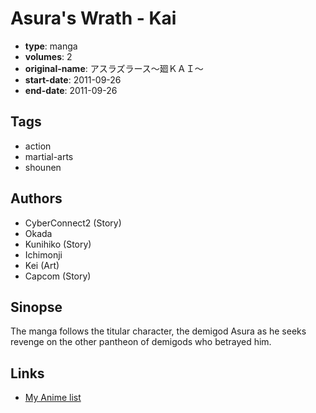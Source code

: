 # Asura's Wrath - Kai

-   **type**: manga
-   **volumes**: 2
-   **original-name**: アスラズラース～廻ＫＡＩ～
-   **start-date**: 2011-09-26
-   **end-date**: 2011-09-26

## Tags

-   action
-   martial-arts
-   shounen

## Authors

-   CyberConnect2 (Story)
-   Okada
-   Kunihiko (Story)
-   Ichimonji
-   Kei (Art)
-   Capcom (Story)

## Sinopse

The manga follows the titular character, the demigod Asura as he seeks revenge on the other pantheon of demigods who betrayed him.

## Links

-   [My Anime list](https://myanimelist.net/manga/47244/Asuras_Wrath_-_Kai)
